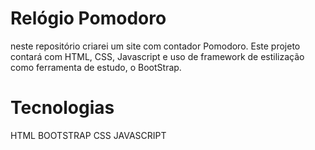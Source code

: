 # Relógio Pomodoro
neste repositório criarei um site com contador Pomodoro. Este projeto contará com HTML, CSS, Javascript e uso de framework de estilização como ferramenta de estudo, o BootStrap.

# Tecnologias
HTML
BOOTSTRAP
CSS
JAVASCRIPT
